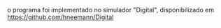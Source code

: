 o programa foi implementado no simulador "Digital", disponibilizado em https://github.com/hneemann/Digital
